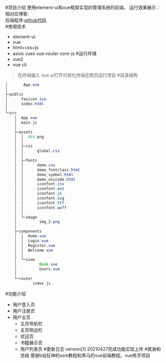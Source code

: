 #项目介绍
使用element-ui和vue框架实现的管理系统的前端。
运行效果展示：     <br>
相对应博客:   <br>
后端程序:[github代码](https://github.com/henuliulei/ssm_bookSystem)   <br>
#使用技术
*   element-ui 
*   vue
*   html+css+js
*   axios vuex  vue-router core-js
#运行环境
*   vue2 
*   vue cli
>在终端输入 vue ui打开可视化终端在网页运行项目
#目录结构
```java
│       App.vue
│
├─public
│      favicon.ico
│      index.html
│
└─src
    │  App.vue
    │  main.js
    │
    ├─assets
    │  │  404.png
    │  │
    │  ├─css
    │  │      global.css
    │  │
    │  ├─fonts
    │  │      demo.css
    │  │      demo_fontclass.html
    │  │      demo_symbol.html
    │  │      demo_unicode.html
    │  │      iconfont.css
    │  │      iconfont.eot
    │  │      iconfont.js
    │  │      iconfont.svg
    │  │      iconfont.ttf
    │  │      iconfont.woff
    │  │
    │  └─image
    │          img_2.png
    │
    ├─components
    │  │  Home.vue
    │  │  Login.vue
    │  │  Register.vue
    │  │  Welcome.vue
    │  │
    │  └─view
    │          Book.vue
    │          Users.vue
    │
    └─router
            index.js

```
#功能介绍
*   用户登入页
*   用户注册页
*   用户主页
    *   主页导航栏
    *   主页侧边栏
    *   欢迎页
    *   书籍展示页
    *   用户列表页
#更新日志
version[1] 20210427完成功能实现上传
#致谢和总结
感谢b站狂神的ssm教程和黑马的vue前端教程。vue练手项目